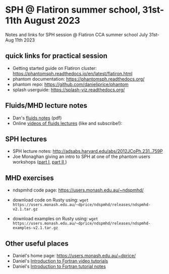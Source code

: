# SPH @ Flatiron summer school, 31st-11th August 2023
Notes and links for SPH session @ Flatiron CCA summer school July 31st-Aug 11th 2023

## quick links for practical session
- Getting started guide on Flatiron cluster: https://phantomsph.readthedocs.io/en/latest/flatiron.html
- phantom documentation: https://phantomsph.readthedocs.org/
- phantom repo: https://github.com/danieljprice/phantom
- splash userguide: https://splash-viz.readthedocs.org/

## Fluids/MHD lecture notes
- Dan's [fluids notes](https://github.com/danieljprice/cca_school/blob/main/dan-fluids-notes.pdf) (pdf)
- Online [videos of fluids lectures](https://www.youtube.com/watch?v=MOjPtBFGtSI&list=PLMzuj51UjsPTZjHd6XKB4PYbqYDsEBKwH&index=5) (like and subscribe!):

## SPH lectures
- SPH lecture notes: http://adsabs.harvard.edu/abs/2012JCoPh.231..759P
- Joe Monaghan giving an intro to SPH at one of the phantom users workshops ([part I](https://youtu.be/tAXHCAEgSuE), [part II ](https://youtu.be/OTlygbegQT4))

## MHD exercises
- ndspmhd code page: https://users.monash.edu.au/~ndspmhd/

- download code on Rusty using:
```wget https://users.monash.edu.au/~dprice/ndspmhd/releases/ndspmhd-v2.1.tar.gz```

- download examples on Rusty using:
```wget https://users.monash.edu.au/~dprice/ndspmhd/releases/ndspmhd-examples-v2.1.tar.gz```

## Other useful places
- Daniel's home page: https://users.monash.edu.au/~dprice/
- Daniel's [Introduction to Fortran video tutorials](https://www.youtube.com/playlist?list=PLMzuj51UjsPTZjHd6XKB4PYbqYDsEBKwH)
- Daniel's [Introduction to Fortran tutorial notes](https://users.monash.edu.au/~dprice/teaching/fortran/lab-Fortran.pdf)
